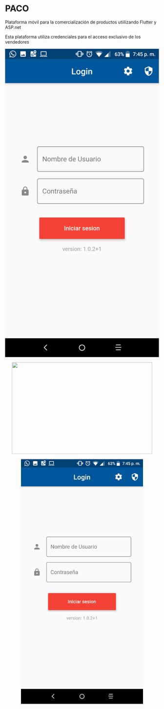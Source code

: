 # PACO
Plataforma móvil para la comercialización de productos utiilizando Flutter y ASP.net

Esta plataforma utiliza credenciales para el acceso exclusivo de los vendedores

![Screenshot](Capturas/img1.png)

<p align="center">
  <img width="460" height="300" src="http://www.fillmurray.com/460/300">
</p>



<div align="center">
    <img src="/Capturas/img1.png" width="400px"</img> 
</div>





